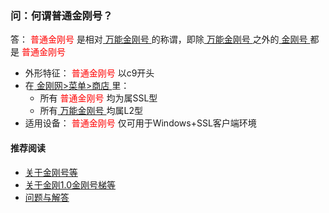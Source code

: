 ### 问：何谓普通金刚号？
答：<font color="Red"> 普通金刚号 </font>是相对[ 万能金刚号 ](https://a2zitpro.github.io/web/万能金刚号)的称谓，即除[ 万能金刚号 ](https://a2zitpro.github.io/web/万能金刚号)之外的[ 金刚号 ](https://a2zitpro.github.io/web/金刚号)都是<font color="Red"> 普通金刚号 </font>
- 外形特征：<font color="Red"> 普通金刚号 </font>以c9开头
- 在[ 金刚网>菜单>商店 ](https://atozitpro.net/shop)里：
  - 所有<font color="Red"> 普通金刚号 </font>均为属SSL型
  - 所有[ 万能金刚号 ](https://a2zitpro.github.io/web/万能金刚号)均属L2型
- 适用设备：<font color="Red"> 普通金刚号 </font>仅可用于Windows+SSL客户端环境

#### 推荐阅读

- [关于金刚号等](https://a2zitpro.github.io/web/列表-金刚号及相关问题)
- [关于金刚1.0金刚号梯等](https://a2zitpro.github.io/web/列表-关于金刚1.0配置金刚号型翻墙梯及相关问题)
- [问题与解答](https://a2zitpro.github.io/web/列表-问题与解答)

